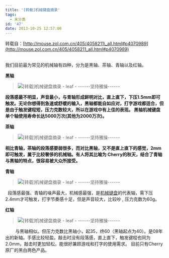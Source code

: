 ```yaml
---
title: '[转载]机械键盘摘录'
tags:
  - 未分类
id: '47'
date: 2013-10-25 12:57:00
---
```


转载自：[http://mouse.zol.com.cn/405/4058211\_all.html#p4070989](http://mouse.zol.com.cn/405/4058211_all.html#p4070989)

[  
](http://mouse.zol.com.cn/405/4058211_all.html#p4070989)我们目前最为常见的机械轴有四种，分为是黑轴、茶轴、青轴以及红轴。

  

**黑轴**

> ![[转载]机械键盘摘录 - leaf - ------坚持雅操------](http://img1.ph.126.net/EZ5mwwJxkQCFqdW1BOWE8A==/1476617727924211858.jpg "[转载]机械键盘摘录 - leaf - ------坚持雅操------")

 **段落感最不明显，声音最小，与青轴形成鲜明对比，直上直下，下压1.5mm即可触发。无论你想得到急速或舒缓的输入，黑轴都能自如应对，打字游戏都适合，但是由于触发键程短，压力克数较大，所以在游戏中有上佳的表现。 黑轴机械键盘单个轴使用寿命长达5000万次(其他为2000万次)。**

**茶轴**

> ![[转载]机械键盘摘录 - leaf - ------坚持雅操------](http://img1.ph.126.net/H006rUsyhZvW4GEFlM8Lww==/6597828429681505504.jpg "[转载]机械键盘摘录 - leaf - ------坚持雅操------")

 **相比青轴，茶轴的段落感要弱很多，而对比黑轴，又不是直上直下的感觉，2mm即可触发，属于比较奢侈的机械轴。有人将其比喻为 Cherry的秋天，结合了青轴与黑轴的特点，很容易被大众所接受。**

**青轴**

> ![[转载]机械键盘摘录 - leaf - ------坚持雅操------](http://img2.ph.126.net/t53MPjhVrQCenNCu0uXFbQ==/3889702703264896031.jpg "[转载]机械键盘摘录 - leaf - ------坚持雅操------")

  段落感最强、青轴的噪声最大，机械感最强，是[机械键盘](http://detail.zol.com.cn/keyboard/p11947/)的代表轴，需下压2.4mm才可触发，打字节奏感十足，但是声音较大，比较吵 , 压力克数为60g。

  

**红轴**

> ![[转载]机械键盘摘录 - leaf - ------坚持雅操------](http://img0.ph.126.net/keZgjL8FyU63cqbkSGREnw==/6598106606123228022.jpg "[转载]机械键盘摘录 - leaf - ------坚持雅操------")

 　　与黑轴相似。但压力克数比黑轴小，起35，终60（黑轴起点为40）。是08年出的新轴。手感比较轻盈。敲击时没有段落感，直上直下，触发键程也同为2.0mm，敲击时更加轻松，能很好兼顾游戏和打字的使用需求。 目前只有Cherry原厂的黑白两色产品。